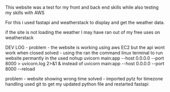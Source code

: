 This website was a test for my front and back end skills while also testing my skills with AWS 

For this i used fastapi and weatherstack to display and get the weather data.

if the site is not loading the weather I may have ran out of my free uses on weatherstack

DEV LOG -
problem - the website is working using aws EC2 but the api wont work when closed
solved - using the ran the command linux terminal to run website permantly in the 
used nohup uvicorn main:app --host 0.0.0.0 --port 8000 > uvicorn.log 2>&1 &
instead of uvicorn main:app --host 0.0.0.0 --port 8000 --reload

problem - website showing wrong time
solved - imported pytz for timezone handling used git to get my updated python file and restarted fastapi
